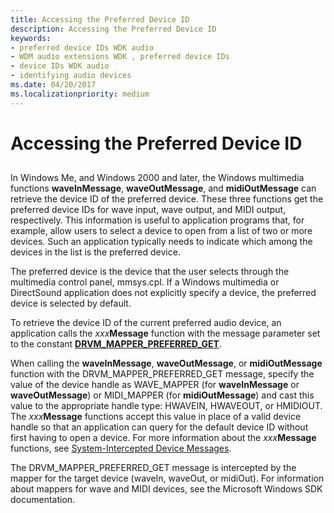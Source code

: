 ```yaml
---
title: Accessing the Preferred Device ID
description: Accessing the Preferred Device ID
keywords:
- preferred device IDs WDK audio
- WDM audio extensions WDK , preferred device IDs
- device IDs WDK audio
- identifying audio devices
ms.date: 04/20/2017
ms.localizationpriority: medium
---
```


# Accessing the Preferred Device ID


## <span id="accessing_the_preferred_device_id"></span><span id="ACCESSING_THE_PREFERRED_DEVICE_ID"></span>


In Windows Me, and Windows 2000 and later, the Windows multimedia functions **waveInMessage**, **waveOutMessage**, and **midiOutMessage** can retrieve the device ID of the preferred device. These three functions get the preferred device IDs for wave input, wave output, and MIDI output, respectively. This information is useful to application programs that, for example, allow users to select a device to open from a list of two or more devices. Such an application typically needs to indicate which among the devices in the list is the preferred device.

The preferred device is the device that the user selects through the multimedia control panel, mmsys.cpl. If a Windows multimedia or DirectSound application does not explicitly specify a device, the preferred device is selected by default.

To retrieve the device ID of the current preferred audio device, an application calls the *xxx***Message** function with the message parameter set to the constant [**DRVM\_MAPPER\_PREFERRED\_GET**](/previous-versions/windows/hardware/drivers/ff536362(v=vs.85)).

When calling the **waveInMessage**, **waveOutMessage**, or **midiOutMessage** function with the DRVM\_MAPPER\_PREFERRED\_GET message, specify the value of the device handle as WAVE\_MAPPER (for **waveInMessage** or **waveOutMessage**) or MIDI\_MAPPER (for **midiOutMessage**) and cast this value to the appropriate handle type: HWAVEIN, HWAVEOUT, or HMIDIOUT. The *xxx***Message** functions accept this value in place of a valid device handle so that an application can query for the default device ID without first having to open a device. For more information about the *xxx***Message** functions, see [System-Intercepted Device Messages](system-intercepted-device-messages.md).

The DRVM\_MAPPER\_PREFERRED\_GET message is intercepted by the mapper for the target device (waveIn, waveOut, or midiOut). For information about mappers for wave and MIDI devices, see the Microsoft Windows SDK documentation.

 

